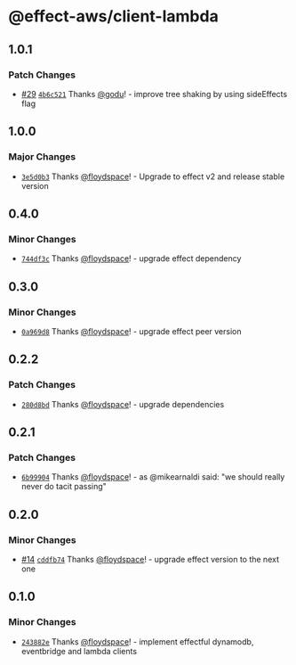 # @effect-aws/client-lambda

## 1.0.1

### Patch Changes

- [#29](https://github.com/floydspace/effect-aws/pull/29) [`4b6c521`](https://github.com/floydspace/effect-aws/commit/4b6c521206c8ff76ff878938f6b90ee474cc8da2) Thanks [@godu](https://github.com/godu)! - improve tree shaking by using sideEffects flag

## 1.0.0

### Major Changes

- [`3e5d0b3`](https://github.com/floydspace/effect-aws/commit/3e5d0b3b3882e0aa6d07bc06432990551316ac30) Thanks [@floydspace](https://github.com/floydspace)! - Upgrade to effect v2 and release stable version

## 0.4.0

### Minor Changes

- [`744df3c`](https://github.com/floydspace/effect-aws/commit/744df3ca6406b3a35e3066d5fe11ca7082c4c454) Thanks [@floydspace](https://github.com/floydspace)! - upgrade effect dependency

## 0.3.0

### Minor Changes

- [`0a969d8`](https://github.com/floydspace/effect-aws/commit/0a969d8a74c3bf1b87ff6a1c8bf689af849797e1) Thanks [@floydspace](https://github.com/floydspace)! - upgrade effect peer version

## 0.2.2

### Patch Changes

- [`280d8bd`](https://github.com/floydspace/effect-aws/commit/280d8bd6686d6e7a2b73322a047e8eb22263b1e1) Thanks [@floydspace](https://github.com/floydspace)! - upgrade dependencies

## 0.2.1

### Patch Changes

- [`6b99904`](https://github.com/floydspace/effect-aws/commit/6b9990497bdb20f240d8261b6382db421e9a3ec2) Thanks [@floydspace](https://github.com/floydspace)! - as @mikearnaldi said: "we should really never do tacit passing"

## 0.2.0

### Minor Changes

- [#14](https://github.com/floydspace/effect-aws/pull/14) [`cddfb74`](https://github.com/floydspace/effect-aws/commit/cddfb74a00b10a13ccfe3749e90961119c4f0906) Thanks [@floydspace](https://github.com/floydspace)! - upgrade effect version to the next one

## 0.1.0

### Minor Changes

- [`243882e`](https://github.com/floydspace/effect-aws/commit/243882e1bf71fa2c019f52f9d974f8cf1c433912) Thanks [@floydspace](https://github.com/floydspace)! - implement effectful dynamodb, eventbridge and lambda clients

